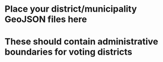 # Place your district/municipality GeoJSON files here
# These should contain administrative boundaries for voting districts
